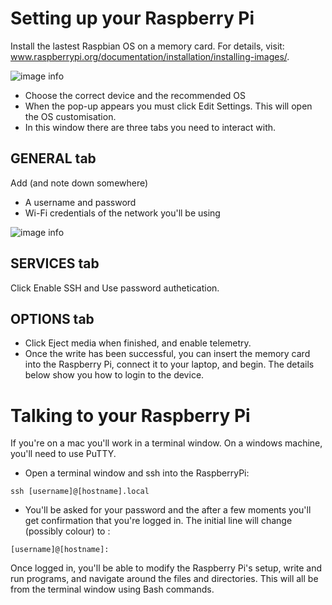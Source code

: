 # Setting up your Raspberry Pi

Install the lastest Raspbian OS on a memory card. For details, visit: www.raspberrypi.org/documentation/installation/installing-images/.

![image info](./Images/RaspberryPi-Imager.png)

- Choose the correct device and the recommended OS 
- When the pop-up appears you must click Edit Settings. This will open the OS customisation. 
- In this window there are three tabs you need to interact with. 

## GENERAL tab

Add (and note down somewhere) 
- A username and password
- Wi-Fi credentials of the network you'll be using

![image info](./Images/os-customisation-general.png)

## SERVICES tab
Click Enable SSH and Use password authetication.

## OPTIONS tab
- Click Eject media when finished, and enable telemetry.
- Once the write has been successful, you can insert the memory card into the Raspberry Pi, connect it to your laptop, and begin. The details below show you how to login to the device. 

# Talking to your Raspberry Pi

If you're on a mac you'll work in a terminal window. On a windows machine, you'll need to use PuTTY. 

- Open a terminal window and ssh into the RaspberryPi:

`
ssh [username]@[hostname].local
`

- You'll be asked for your password and the after a few moments you'll get confirmation that you're logged in. The initial line will change (possibly colour) to :

`
[username]@[hostname]:
`

Once logged in, you'll be able to modify the Raspberry Pi's setup, write and run programs, and navigate around the files and directories. This will all be from the terminal window using Bash commands. 

